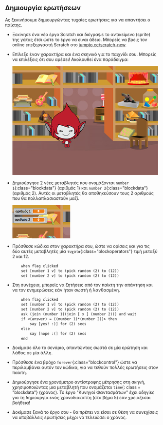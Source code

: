 ## Δημιουργία ερωτήσεων

Ας ξεκινήσουμε δημιουργώντας τυχαίες ερωτήσεις για να απαντήσει ο παίκτης.

+ Ξεκίνησε ένα νέο έργο Scratch και διέγραψε το αντικείμενο (sprite) της γάτας έτσι ώστε το έργο να είναι άδειο. Μπορείς να βρεις τον online επεξεργαστή Scratch στο <a href="http://jumpto.cc/scratch-new" target="_blank">jumpto.cc/scratch-new</a>.

+ Επίλεξε έναν χαρακτήρα και ένα σκηνικό για το παιχνίδι σου. Μπορείς να επιλέξεις ότι σου αρέσει! Ακολουθεί ένα παράδειγμα:
    
    ![screenshot](images/brain-setting.png)

+ Δημιούργησε 2 νέες μεταβλητές που ονομάζονται `number 1`{:class="blockdata"} (αριθμός 1) και `number 2`{:class="blockdata"} (αριθμός 2). Αυτές οι μεταβλητές θα αποθηκεύσουν τους 2 αριθμούς που θα πολλαπλασιαστούν μαζί.
    
    ![screenshot](images/brain-variables.png)

+ Πρόσθεσε κώδικα στον χαρακτήρα σου, ώστε να ορίσεις και για τις δύο αυτές μεταβλητές μία `τυχαία`{:class="blockoperators"} τιμή μεταξύ 2 και 12.
    
    ```blocks
        when flag clicked
        set [number 1 v] to (pick random (2) to (12))
        set [number 2 v] to (pick random (2) to (12))
    ```

+ Στη συνέχεια, μπορείς να ζητήσεις από τον παίκτη την απάντηση και να τον ενημερώσεις εάν ήταν σωστή ή λανθασμένη.
    
    ```blocks
        when flag clicked
        set [number 1 v] to (pick random (2) to (12))
        set [number 2 v] to (pick random (2) to (12))
        ask (join (number 1)(join [ x ] (number 2))) and wait
        if <(answer) = ((number 1)*(number 2))> then
            say [yes! :)] for (2) secs
        else
            say [nope :(] for (2) secs
        end
    ```

+ Δοκίμασε όλο το σενάριο, απαντώντας σωστά σε μία ερώτηση και λάθος σε μία άλλη.

+ Πρόσθεσε ένα βρόχο `forever`{:class="blockcontrol"} ώστε να περιλαμβάνει αυτόν τον κώδικα, για να τεθούν πολλές ερωτήσεις στον παίκτη.

+ Δημιούργησε ένα χρονόμετρο αντίστροφης μέτρησης στη σκηνή, χρησιμοποιώντας μια μεταβλητή που ονομάζεται `time`{: class = "blockdata"} (χρόνος). Το έργο "Κυνηγοί Φαντασμάτων" έχει οδηγίες για τη δημιουργία ενός χρονοδιακόπτη (στο βήμα 5) εάν χρειάζεσαι βοήθεια!

+ Δοκίμασε ξανά το έργο σου - θα πρέπει να είσαι σε θέση να συνεχίσεις να υποβάλλεις ερωτήσεις μέχρι να τελειώσει ο χρόνος.